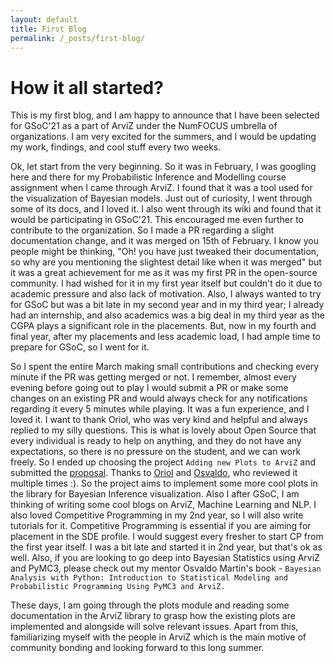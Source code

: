 ```yaml
---
layout: default
title: First Blog
permalink: /_posts/first-blog/
---
```


# How it all started?


This is my first blog, and I am happy to announce that I have been selected for GSoC'21 as a part of ArviZ under the NumFOCUS umbrella of organizations. I am very excited for the summers, and I would be updating my work, findings, and cool stuff every two weeks. 

Ok, let start from the very beginning. So it was in February, I was googling here and there for my Probabilistic Inference and Modelling course assignment when I came through ArviZ. I found that it was a tool used for the visualization of Bayesian models. Just out of curiosity, I went through some of its docs, and I loved it. I also went through its wiki and found that it would be participating in GSoC'21. This encouraged me even further to contribute to the organization. So I made a PR regarding a slight documentation change, and it was merged on 15th of February. I know you people might be thinking, "Oh! you have just tweaked their documentation, so why are you mentioning the slightest detail like when it was merged" but it was a great achievement for me as it was my first PR in the open-source community. I had wished for it in my first year itself but couldn't do it due to academic pressure and also lack of motivation. Also, I always wanted to try for GSoC but was a bit late in my second year and in my third year; I already had an internship, and also academics was a big deal in my third year as the CGPA plays a significant role in the placements. But, now in my fourth and final year, after my placements and less academic load, I had ample time to prepare for GSoC, so I went for it. 

So I spent the entire March making small contributions and checking every minute if the PR was getting merged or not. I remember, almost every evening before going out to play I would submit a PR or make some changes on an existing PR and would always check for any notifications regarding it every 5 minutes while playing. It was a fun experience, and I loved it. I want to thank Oriol, who was very kind and helpful and always replied to my silly questions. This is what is lovely about Open Source that every individual is ready to help on anything, and they do not have any expectations, so there is no pressure on the student, and we can work freely. So I ended up choosing the project `Adding new Plots to ArviZ` and submitted the [proposal](https://docs.google.com/document/d/1gbs6nSXquZ7_W-qLQmMDFRc2qPMs3IVjHV9r2CG0Y1Q/edit?usp=sharing). Thanks to [Oriol](https://oriolabril.github.io/oriol_unraveled/) and [Osvaldo](https://aloctavodia.github.io/index.html), who reviewed it multiple times :).  So the project aims to implement some more cool plots in the library for Bayesian Inference visualization. Also I after GSoC, I am thinking of writing some cool blogs on ArviZ, Machine Learning and NLP. I also loved Competitive Programming in my 2nd year, so I will also write tutorials for it. Competitive Programming is essential if you are aiming for placement in the SDE profile. I would suggest every fresher to start CP from the first year itself. I was a bit late and started it in 2nd year, but that's ok as well.  Also, if you are looking to go deep into Bayesian Statistics using ArviZ and PyMC3, please check out my mentor Osvaldo Martin's book - `Bayesian Analysis with Python: Introduction to Statistical Modeling and Probabilistic Programming Using PyMC3 and ArviZ.`

These days, I am going through the plots module and reading some documentation in the ArviZ library to grasp how the existing plots are implemented and alongside will solve relevant issues. Apart from this, familiarizing myself with the people in ArviZ which is the main motive of community bonding and looking forward to this long summer.







